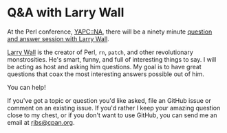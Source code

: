 # Q&A with Larry Wall

At the Perl conference, [YAPC::NA](http://yapcna.org/), there will be a ninety
minute [question and answer session with Larry
Wall](http://www.yapcna.org/yn2015/event/1693).

[Larry Wall](https://en.wikipedia.org/wiki/Larry_Wall) is the creator of Perl,
`rn`, `patch`, and other revolutionary monstrosities.  He's smart, funny, and
full of interesting things to say.  I will be acting as host and asking him
questions.  My goal is to have great questions that coax the most interesting
answers possible out of him.

You can help!

If you've got a topic or question you'd like asked, file an GitHub issue
or comment on an existing issue.  If you'd rather I keep your amazing question
close to my chest, or if you don't want to use GitHub, you can send me an email
at rjbs@cpan.org.
